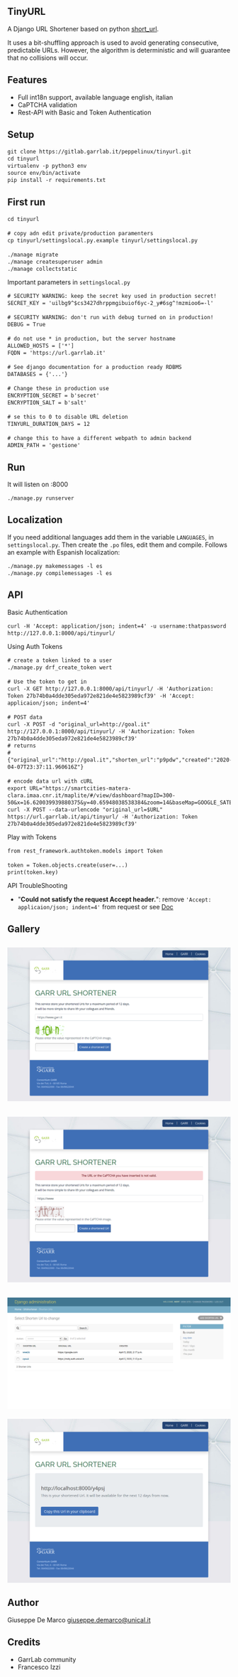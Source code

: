 TinyURL
-------

A Django URL Shortener based on python [short_url](https://github.com/Alir3z4/python-short_url).

It uses a bit-shuffling approach is used to avoid generating consecutive, predictable URLs. However, the algorithm is deterministic and will guarantee that no collisions will occur.


Features
--------

- Full int18n support, available language english, italian
- CaPTCHA validation
- Rest-API with Basic and Token Authentication

Setup
-----

````
git clone https://gitlab.garrlab.it/peppelinux/tinyurl.git
cd tinyurl
virtualenv -p python3 env
source env/bin/activate
pip install -r requirements.txt
````

First run
---

````
cd tinyurl

# copy adn edit private/production paramenters
cp tinyurl/settingslocal.py.example tinyurl/settingslocal.py

./manage migrate
./manage createsuperuser admin
./manage collectstatic
````

Important parameters in `settingslocal.py`

````
# SECURITY WARNING: keep the secret key used in production secret!
SECRET_KEY = 'uilbg9^$cs3427dhrppmgibuiof6yc-2_y#6sg^!mzmioo6=-l'

# SECURITY WARNING: don't run with debug turned on in production!
DEBUG = True

# do not use * in production, but the server hostname
ALLOWED_HOSTS = ['*']
FQDN = 'https://url.garrlab.it'

# See django documentation for a production ready RDBMS
DATABASES = {'...'}

# Change these in production use
ENCRYPTION_SECRET = b'secret'
ENCRYPTION_SALT = b'salt'

# se this to 0 to disable URL deletion
TINYURL_DURATION_DAYS = 12

# change this to have a different webpath to admin backend
ADMIN_PATH = 'gestione'
````

Run
---

It will listen on :8000
````
./manage.py runserver
````

Localization
------------

If you need additional languages add them in the variable `LANGUAGES`, in `settingslocal.py`.
Then create the `.po` files, edit them and compile. Follows an example with Espanish localization:

````
./manage.py makemessages -l es
./manage.py compilemessages -l es

```` 

API
---

Basic Authentication
````
curl -H 'Accept: application/json; indent=4' -u username:thatpassword http://127.0.0.1:8000/api/tinyurl/
````

Using Auth Tokens
````
# create a token linked to a user
./manage.py drf_create_token wert

# Use the token to get in
curl -X GET http://127.0.0.1:8000/api/tinyurl/ -H 'Authorization: Token 27b74b0a4dde305eda972e821de4e5823989cf39' -H 'Accept: applicaion/json; indent=4'

# POST data
curl -X POST -d "original_url=http://goal.it"  http://127.0.0.1:8000/api/tinyurl/ -H 'Authorization: Token 27b74b0a4dde305eda972e821de4e5823989cf39'
# returns
# {"original_url":"http://goal.it","shorten_url":"p9pdw","created":"2020-04-07T23:37:11.960616Z"}

# encode data url with cURL
export URL="https://smartcities-matera-clara.imaa.cnr.it/maplite/#/view/dashboard?mapID=300-50&x=16.620039939880375&y=40.65948038538384&zoom=14&baseMap=GOOGLE_SATELLITE"
curl -X POST --data-urlencode "original_url=$URL"  https://url.garrlab.it/api/tinyurl/ -H 'Authorization: Token 27b74b0a4dde305eda972e821de4e5823989cf39'
````

Play with Tokens
````
from rest_framework.authtoken.models import Token

token = Token.objects.create(user=...)
print(token.key)
````

API TroubleShooting

- "__Could not satisfy the request Accept header.__": remove `'Accept: applicaion/json; indent=4'` from request or see [Doc](https://www.django-rest-framework.org/api-guide/content-negotiation/)

Gallery
-------

![Alt text](gallery/1.png)
--------------
![Alt text](gallery/22.png)
--------------
![Alt text](gallery/3.png)
--------------
![Alt text](gallery/4.png)

Author
------

Giuseppe De Marco <giuseppe.demarco@unical.it>

Credits
-------

- GarrLab community
- Francesco Izzi
